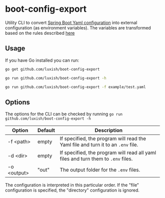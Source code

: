 # boot-config-export

Utility CLI to convert [Spring Boot Yaml configuration](https://docs.spring.io/spring-boot/docs/2.5.6/reference/htmlsingle/#features.external-config) into external configuration (as environment variables). The variables are transformed based on the rules described [here](https://docs.spring.io/spring-boot/docs/2.5.6/reference/htmlsingle/#features.external-config.typesafe-configuration-properties.relaxed-binding.environment-variables)

## Usage

If you have Go installed you can run:

```bash
go get github.com/luxish/boot-config-export

go run github.com/luxish/boot-config-export -h

go run github.com/luxish/boot-config-export -f example/test.yaml
```

## Options

The options for the CLI can be checked by running  `go run github.com/luxish/boot-config-export -h`

| Option      | Default | Description |
|-------------|---------|-------------|
| -f \<path>  | empty   | If specified, the program will read the Yaml file and turn it to an `.env` file.|
| -d \<dir>   | empty   | If specified, the program will read all yaml files and turn them to `.env` files.|
| -o \<output>| "out"   | The output folder for the `.env` files.|

The configuration is interpreted in this particular order. If the "file" configuration is specified, the "directory" configuration is ignored.

